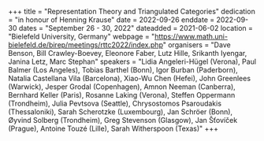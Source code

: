 +++
title = "Representation Theory and Triangulated Categories"
dedication = "in honour of Henning Krause"
date = 2022-09-26
enddate = 2022-09-30
dates = "September 26 - 30, 2022"
dateadded = 2021-06-02
location = "Bielefeld University, Germany"
webpage = "https://www.math.uni-bielefeld.de/birep/meetings/rttc2022/index.php"
organisers = "Dave Benson, Bill Crawley-Boevey, Eleonore
Faber, Lutz Hille, Srikanth Iyengar, Janina Letz, Marc Stephan"
speakers = "Lidia Angeleri-Hügel (Verona),  Paul Balmer (Los
Angeles), Tobias Barthel (Bonn), Igor Burban (Paderborn), Natalia
Castellana Vila (Barcelona), Xiao-Wu Chen (Hefei), John Greenlees
(Warwick), Jesper Grodal (Copenhagen), Amnon Neeman (Canberra),
Bernhard Keller (Paris), Rosanne Laking (Verona), Steffen Oppermann
(Trondheim), Julia Pevtsova (Seattle), Chrysostomos Psaroudakis
(Thessaloniki), Sarah Scherotzke (Luxembourg), Jan Schröer (Bonn),
Øyvind Solberg (Trondheim), Greg Stevenson (Glasgow), Jan Šťovíček
(Prague), Antoine Touzé (Lille), Sarah Witherspoon (Texas)"
+++
